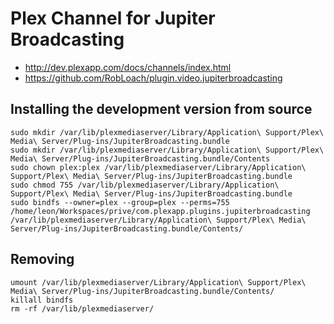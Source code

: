 # Plex Channel for Jupiter Broadcasting

- http://dev.plexapp.com/docs/channels/index.html
- https://github.com/RobLoach/plugin.video.jupiterbroadcasting

## Installing the development version from source

```
sudo mkdir /var/lib/plexmediaserver/Library/Application\ Support/Plex\ Media\ Server/Plug-ins/JupiterBroadcasting.bundle
sudo mkdir /var/lib/plexmediaserver/Library/Application\ Support/Plex\ Media\ Server/Plug-ins/JupiterBroadcasting.bundle/Contents
sudo chown plex:plex /var/lib/plexmediaserver/Library/Application\ Support/Plex\ Media\ Server/Plug-ins/JupiterBroadcasting.bundle
sudo chmod 755 /var/lib/plexmediaserver/Library/Application\ Support/Plex\ Media\ Server/Plug-ins/JupiterBroadcasting.bundle
sudo bindfs --owner=plex --group=plex --perms=755 /home/leon/Workspaces/prive/com.plexapp.plugins.jupiterbroadcasting /var/lib/plexmediaserver/Library/Application\ Support/Plex\ Media\ Server/Plug-ins/JupiterBroadcasting.bundle/Contents/
```
## Removing ##

```
umount /var/lib/plexmediaserver/Library/Application\ Support/Plex\ Media\ Server/Plug-ins/JupiterBroadcasting.bundle/Contents/
killall bindfs
rm -rf /var/lib/plexmediaserver/
```
